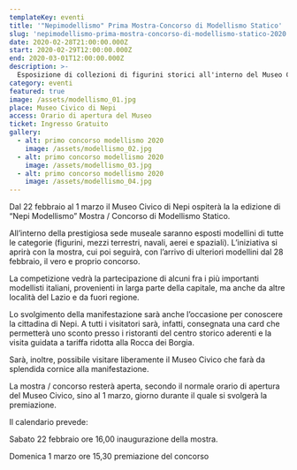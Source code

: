 ```yaml
---
templateKey: eventi
title: '"Nepimodellismo" Prima Mostra-Concorso di Modellismo Statico'
slug: 'nepimodellismo-prima-mostra-concorso-di-modellismo-statico-2020'
date: 2020-02-28T21:00:00.000Z
start: 2020-02-29T12:00:00.000Z
end: 2020-03-01T12:00:00.000Z
description: >-
  Esposizione di collezioni di figurini storici all'interno del Museo Civico di Nepi e primo concorso di modellismo statico con la partecipazione di alcuni fra i più importanti modellisti italiani
category: eventi
featured: true
image: /assets/modellismo_01.jpg
place: Museo Civico di Nepi
access: Orario di apertura del Museo
ticket: Ingresso Gratuito
gallery:
  - alt: primo concorso modellismo 2020
    image: /assets/modellismo_02.jpg
  - alt: primo concorso modellismo 2020
    image: /assets/modellismo_03.jpg
  - alt: primo concorso modellismo 2020
    image: /assets/modellismo_04.jpg
---
```

Dal 22 febbraio al 1 marzo il Museo Civico di Nepi ospiterà la Ia edizione di “Nepi Modellismo” Mostra / Concorso di Modellismo Statico.

All’interno della prestigiosa sede museale saranno esposti modellini di tutte le categorie (figurini, mezzi terrestri, navali, aerei e spaziali). L’iniziativa si aprirà con la mostra, cui poi seguirà, con l’arrivo di ulteriori modellini dal 28 febbraio, il vero e proprio concorso.

La competizione vedrà la partecipazione di alcuni fra i più importanti modellisti italiani, provenienti in larga parte della capitale, ma anche da altre località del Lazio e da fuori regione.

Lo svolgimento della manifestazione sarà anche l’occasione per conoscere la cittadina di Nepi. A tutti i visitatori sarà, infatti, consegnata una card che permetterà uno sconto presso i ristoranti del centro storico aderenti e la visita guidata a tariffa ridotta alla Rocca dei Borgia.

Sarà, inoltre, possibile visitare liberamente il Museo Civico che farà da splendida cornice alla manifestazione.

La mostra / concorso resterà aperta, secondo il normale orario di apertura del Museo Civico, sino al 1 marzo, giorno durante il quale si svolgerà la premiazione.

Il calendario prevede:

Sabato 22 febbraio ore 16,00 inaugurazione della mostra.

Domenica 1 marzo ore 15,30 premiazione del concorso